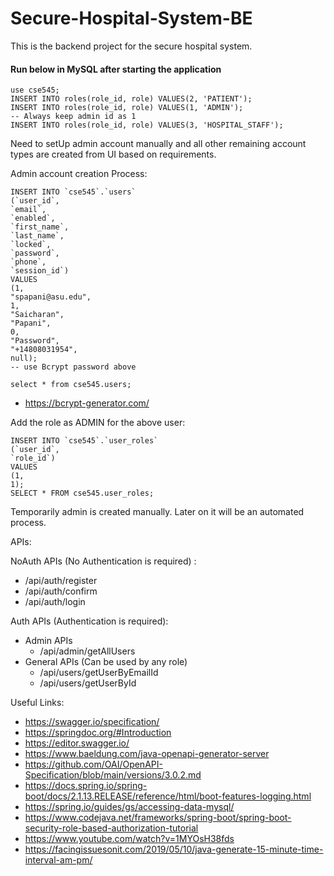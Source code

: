# Secure-Hospital-System-BE
This is the backend project for the secure hospital system.

#### Run below in MySQL after starting the application

```
use cse545;
INSERT INTO roles(role_id, role) VALUES(2, 'PATIENT');
INSERT INTO roles(role_id, role) VALUES(1, 'ADMIN');
-- Always keep admin id as 1
INSERT INTO roles(role_id, role) VALUES(3, 'HOSPITAL_STAFF');
```

Need to setUp admin account manually and all other remaining account types are created from UI based on requirements.

Admin account creation Process:

```
INSERT INTO `cse545`.`users`
(`user_id`,
`email`,
`enabled`,
`first_name`,
`last_name`,
`locked`,
`password`,
`phone`,
`session_id`)
VALUES
(1,
"spapani@asu.edu",
1,
"Saicharan",
"Papani",
0,
"Password",
"+14808031954",
null);
-- use Bcrypt password above

select * from cse545.users;
```

- https://bcrypt-generator.com/


Add the role as ADMIN for the above user:

```
INSERT INTO `cse545`.`user_roles`
(`user_id`,
`role_id`)
VALUES
(1,
1);
SELECT * FROM cse545.user_roles;
```

Temporarily admin is created manually. Later on it will be an automated process.


APIs:

NoAuth APIs (No Authentication is required) :
- /api/auth/register 
- /api/auth/confirm
- /api/auth/login

Auth APIs (Authentication is required):
- Admin APIs
  - /api/admin/getAllUsers
- General APIs (Can be used by any role)
  - /api/users/getUserByEmailId
  - /api/users/getUserById

Useful Links:
- https://swagger.io/specification/
- https://springdoc.org/#Introduction
- https://editor.swagger.io/
- https://www.baeldung.com/java-openapi-generator-server
- https://github.com/OAI/OpenAPI-Specification/blob/main/versions/3.0.2.md
- https://docs.spring.io/spring-boot/docs/2.1.13.RELEASE/reference/html/boot-features-logging.html
- https://spring.io/guides/gs/accessing-data-mysql/
- https://www.codejava.net/frameworks/spring-boot/spring-boot-security-role-based-authorization-tutorial
- https://www.youtube.com/watch?v=1MYOsH38fds
- https://facingissuesonit.com/2019/05/10/java-generate-15-minute-time-interval-am-pm/
